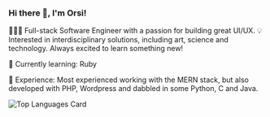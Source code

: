 ### Hi there 👋, I'm Orsi!

👩🏻‍💻  Full-stack Software Engineer with a passion for building great UI/UX.
💡  Interested in interdisciplinary solutions, including art, science and technology. 
Always excited to learn something new!

📖  Currently learning: Ruby

🌱  Experience:
Most experienced working with the MERN stack, but also developed with PHP, Wordpress and dabbled in some Python, C and Java.


![Top Languages Card](https://github-readme-stats.vercel.app/api/top-langs/?username=orsolyalukacs&exclude_repo=liferay-portal&langs_count=12&count_private=true&hide=jupyter%20notebook&exclude_forks=true&layout=compact)

